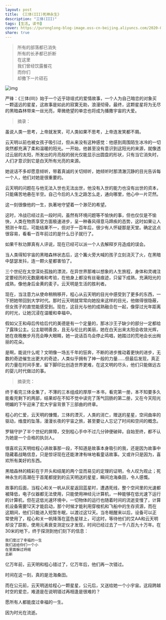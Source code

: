 ```yaml
---
layout: post
title: 《三体(III)死神永生》
description: "三体(III)"
tags: [生活, 读书]
cover: https://puronglong-blog-image.oss-cn-beijing.aliyuncs.com/2020-03-04-122431.jpg
share: true
---
```


> 所有的部落都已消失<br/>
> 所有的长矛都已折断<br/>
> 在这里<br/>
> 我们曾经饮露餐花<br/>
> 而你们<br/>
> 却撒下一片硕石

<!-- more -->

![img](https://puronglong-blog-image.oss-cn-beijing.aliyuncs.com/2020-03-04-122051.jpg)

严锋：《三体(III)》始于一个近乎琼瑶式的爱情故事，一个人为自己暗恋的对象买一颗遥远的星星，这故事是如此的寂寞无助，浪漫彻骨。最终，这颗星星将为无尽的黑暗森林带来一丝光亮，卑微绝望的单恋也将成为播撒宇宙的大爱。

>摘录：

虽说人类一思考，上帝就发笑，可人类如果不思考，上帝连发笑都不屑。

云天明以前也被女孩子吸引过，但从来没有这种感觉：他感到周围陌生冰冷的一切突然都充满了柔和温暖的阳光。一开始，他甚至没有意识到这阳光的来源，就像透过云层的太阳，所发出的月亮般的弱光仅能显示出圆盘的形状，只有当它消失时，人们才意识到它是白天所有光亮的来源。

她说话不多却愿意倾听，带着真诚的关切倾听，她倾听时那清澈沉静的目光告诉每一个人，他们对她是很重要的。

云天明的问题在与他无法入世也无法出世，他没有入世的能力也没有出世的资本，只能痛苦地悬在半空。自己今后的人生之路怎么走，通向哪里，他心中一片茫然。

这一刻很像他的一生，执著地守望着一个渺茫的希望。

这时，冷战已经过去一段时间，虽然有环境问题等不愉快的事，但也仅仅是不愉快，人类在物质享受方面极速进步，呈一种春风得意马蹄疾的态势，这时如果让人预测十年后，可能结果不一，但对于一百年后，很少有人怀疑那是天堂。确定这点很容易，看看一百年前过的是什么日子就行了。

如果千秋功罪真有人评说，现在已经可以派一个人去解释岁月造成的误会。

当人类得知宇宙的黑暗森林状态后，这个篝火旁大喊的孩子立刻浇灭了火，在黑暗中瑟瑟发抖，连一颗火星都害怕了。

三个世纪在太空深处孤独的漂流，在异世界那难以想象的人生旅程，身体和灵魂注定要经历的无数磨难和考验，在他身上都没有丝毫痕迹，只留下成熟，充满阳光的成熟，像他身后金黄的麦子。云天明是生活的胜利者。

现在，当注意力从使命稍稍移开，程心从云天明的目光中感受到了更多的东西，一下把她带回到大学时代。那时云天明就常常向她投来这样的目光，他做得很隐蔽，但女孩子的直觉能感受到。现在，这目光与他的成熟融合在一起，像穿过光年距离的时光，让她沉浸在温暖和幸福中。

假如父王和母后传给后代的美德是有一个定量的，那冰沙王子缺少的部分一定都给了露珠公主。公主聪明善良，且无与伦比的美丽，她在白天出来太阳会收敛光辉，她在夜晚散步月亮会睁大眼睛，她一说话百鸟会停止鸣唱，她踏过的荒地会长出绚丽的花朵。

是啊，能说什么呢？文明像一场五千年的狂奔，不断的进步推动着更快的进步，无数的奇迹催生出更大的奇迹，人类似乎拥有了神一般的力量......但最后发现，真正的力量在时间手里，留下脚印比创造世界更难，在这文明的尽头，他们只能做远古的婴儿时代做过的事。

>摘录完：

终于看完三体全集了，不薄的三本组成的厚厚一本书，看完第一册，本不知要多久能看完剩下的两部，结果却在不知不觉中读完了荡气回肠的第二册，又在今天阳光明媚的下午迎来了宏大宇宙背景下三部曲的终章。

程心的仁爱，云天明的慷慨，三体的湮灭，人类的消亡，赠送的星星，空间曲率的驱动，维度的坠落，漫漫长夜的宇宙之旅，甚至要让人忘记了时间和空间的概念。

罗辑守护了半个世纪的屏障，交到程心手中不过几分钟便破碎。自始至终，都不认为她是一个合格的执剑人。

很喜欢云天明给程心讲故事那一段，不知道是故事本身吸引的我，还是因为故事中隐藏着战略信息，只是惊讶现在还能津津有味地看童话故事。又或许只是因为，喜欢所有美好的东西。

黑暗森林的精彩在于开头和结尾的两个显而易见的定理的证明，令人叹为观止；死神永生的高潮在于首尾都提到的云天明送的星星，瞬间沧海桑田，令人感慨。

故事的后面，当程心和关一帆从灰星返回蓝星时，遭遇死线，整个空间里的光速都被降低，电子仪器都无法使用，只能使用神经元计算机，一种能够在低光速下运行的计算机，但在这低光速环境中，一切物体的运行也随着时间的流逝变慢了，计算机设备需要12天才能启动，那个时候才能利用穿梭机和飞船中的生存资源，而在这期间，他们只能进入短暂冬眠，以渡过这12天。当冬眠醒来以后，设备可以正常使用了，程心和关一帆降落在蓝色星球上，可这时，等待他们的艾AA和云天明却没了踪影，使用元素衰变测定仪才发现，时间已经过去了一千八百九十万年。在30米的地下，终于探测到他们刻下的信息：

```html
我们度过了幸福的一生
我们送给你们一个小
在里面躲过坍缩
去新
```

亿万年前，云天明和程心错过了，亿万年后，他们再一次错过。

时间在这一刻，真的是沧海桑田。

而在公元前，云天明送给程心一颗星星，公元后，又送给她一个小宇宙。这段跨越时空的爱恋，难道是在说明错过再相逢是很难的？

愿所有人都能度过幸福的一生。

因为时光在流逝。
